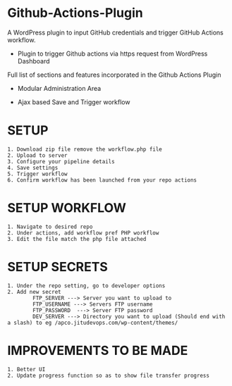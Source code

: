 # Github-Actions-Plugin

A WordPress plugin to input GitHub credentials and trigger GitHub Actions workflow.

- Plugin to trigger Github actions via https request from WordPress Dashboard

Full list of sections and features incorporated in the Github Actions Plugin

- Modular Administration Area

* Ajax based Save and Trigger workflow

# SETUP

    1. Download zip file remove the workflow.php file
    2. Upload to server
    3. Configure your pipeline details
    4. Save settings
    5. Trigger workflow
    6. Confirm workflow has been launched from your repo actions

# SETUP WORKFLOW

    1. Navigate to desired repo
    2. Under actions, add workflow pref PHP workflow
    3. Edit the file match the php file attached

# SETUP SECRETS

    1. Under the repo setting, go to developer options
    2. Add new secret
    		FTP_SERVER ---> Server you want to upload to
    		FTP_USERNAME ---> Servers FTP username
    		FTP_PASSWORD  ---> Server FTP password
    		DEV_SERVER ---> Directory you want to upload (Should end with a slash) to eg /apco.jitudevops.com/wp-content/themes/

# IMPROVEMENTS TO BE MADE

    1. Better UI
    2. Update progress function so as to show file transfer progress
